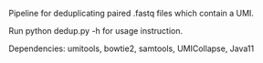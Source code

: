 Pipeline for deduplicating paired .fastq files which contain a UMI.

Run python dedup.py -h for usage instruction.

Dependencies:
umitools, bowtie2, samtools, UMICollapse, Java11
